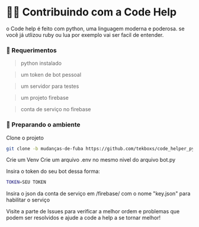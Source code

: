 # 👩‍💻 Contribuindo com a Code Help

o Code help é feito com python, uma linguagem moderna e poderosa. se você já utlizou ruby ou lua por exemplo vai ser facil de entender.

### 👷 Requerimentos

> python instalado

> um token de bot pessoal

> um servidor para testes

> um projeto firebase

> conta de serviço no firebase

### 🧹 Preparando o ambiente

Clone o projeto 
```bash
git clone -b mudanças-de-fuba https://github.com/tekboxs/code_helper_py.git
```
Crie um Venv
Crie um arquivo .env no mesmo nivel do arquivo bot.py

Insira o token do seu bot dessa forma:
```bash
TOKEN=SEU TOKEN
```
Insira o json da conta de serviço em /firebase/ com o nome "key.json" para habilitar o serviço

Visite a parte de Issues para verificar a melhor ordem e problemas que podem ser resolvidos e ajude a code a help a se tornar melhor!
